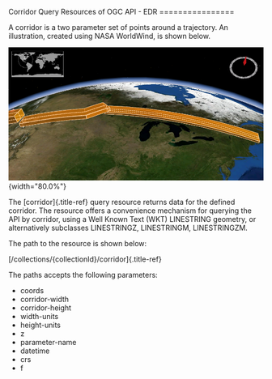 Corridor Query Resources of OGC API - EDR ================

A corridor is a two parameter set of points around a trajectory. An
illustration, created using NASA WorldWind, is shown below.

![image](../img/corridor.png){width="80.0%"}

The [corridor]{.title-ref} query resource returns data for the defined
corridor. The resource offers a convenience mechanism for querying the
API by corridor, using a Well Known Text (WKT) LINESTRING geometry, or
alternatively subclasses LINESTRINGZ, LINESTRINGM, LINESTRINGZM.

The path to the resource is shown below:

[/collections/{collectionId}/corridor]{.title-ref}

The paths accepts the following parameters:

-   coords
-   corridor-width
-   corridor-height
-   width-units
-   height-units
-   z
-   parameter-name
-   datetime
-   crs
-   f
